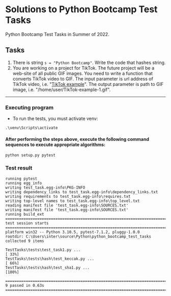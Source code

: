 # Solutions to Python Bootcamp Test Tasks

Python Bootcamp Test Tasks in Summer of 2022.

## Tasks
1. There is string `s = "Python Bootcamp"`. Write the code that hashes string.
2. You are working on a project for TikTok. The future project will be a web-site of all public GIF images. 
You need to write a function that converts TikTok video to GIF. The input parameter is url address of TikTok 
video, i.e. 
"[TikTok example](https://v16m-webapp.tiktokcdn-us.com/ed129ecb01ab00e202682e99f68a9288/62e7cb0d/video/tos/useast5/tos-useast5-pve-0068-tx/d69985b1677b4a73a584b56d604011ca/?a=1988&ch=0&cr=0&dr=0&lr=tiktok_m&cd=0%7C0%7C1%7C0&cv=1&br=4020&bt=2010&cs=0&ds=3&ft=ebtHKH-qMyq8ZjFl1we2N9befl7Gb&mime_type=video_mp4&qs=0&rc=OTU4MzU0NzVnaDpnOGg8OEBpajM5Z2c6ZmYzZTMzZzczNEAuMC9jLWBgNmExMzJfY18tYSMxX28vcjRnMGRgLS1kMS9zcw%3D%3D&l=20220801064449EF653E99EF32BC2EAB55)". 
The output parameter is path to GIF image, i.e. "/home/user/TikTok-example-1.gif".

---

### Executing program

* To run the tests, you must activate venv:
```
.\venv\Scripts\activate
```

#### After performing the steps above, execute the following command sequences to execute appropriate algorithms:
```
python setup.py pytest
```

### Test result
```
running pytest
running egg_info
writing test_task.egg-info\PKG-INFO
writing dependency_links to test_task.egg-info\dependency_links.txt
writing requirements to test_task.egg-info\requires.txt
writing top-level names to test_task.egg-info\top_level.txt
reading manifest file 'test_task.egg-info\SOURCES.txt'
writing manifest file 'test_task.egg-info\SOURCES.txt'
running build_ext
=========================================================================== test session starts ===========================================================================
platform win32 -- Python 3.10.5, pytest-7.1.2, pluggy-1.0.0
rootdir: C:\Users\inter\source\Python\python_bootcamp_test_tasks
collected 9 items

TestTasks\tests\test_task1.py ...                                                                                                                                    [ 33%]
TestTasks\tests\hash\test_keccak.py ...                                                                                                                              [ 66%]
TestTasks\tests\hash\test_sha1.py ...                                                                                                                                [100%]

============================================================================ 9 passed in 0.63s ============================================================================
```